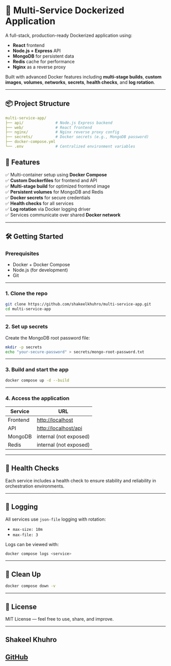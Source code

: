 # 🐳 Multi-Service Dockerized Application

A full-stack, production-ready Dockerized application using:

- **React** frontend
- **Node.js + Express** API
- **MongoDB** for persistent data
- **Redis** cache for performance
- **Nginx** as a reverse proxy

Built with advanced Docker features including **multi-stage builds**, **custom images**, **volumes**, **networks**, **secrets**, **health checks**, and **log rotation**.

---

## 📦 Project Structure

```yaml
multi-service-app/
├── api/              # Node.js Express backend
├── web/              # React frontend
├── nginx/            # Nginx reverse proxy config
├── secrets/          # Docker secrets (e.g., MongoDB password)
├── docker-compose.yml
└── .env              # Centralized environment variables

```

## 🚀 Features

✅ Multi-container setup using **Docker Compose**  
✅ **Custom Dockerfiles** for frontend and API  
✅ **Multi-stage build** for optimized frontend image  
✅ **Persistent volumes** for MongoDB and Redis  
✅ **Docker secrets** for secure credentials  
✅ **Health checks** for all services  
✅ **Log rotation** via Docker logging driver  
✅ Services communicate over shared **Docker network**

---

## 🛠️ Getting Started

### Prerequisites

- Docker + Docker Compose
- Node.js (for development)
- Git

---

### 1. Clone the repo

```bash
git clone https://github.com/shakeelkhuhro/multi-service-app.git
cd multi-service-app
```

---

### 2. Set up secrets

Create the MongoDB root password file:

```bash
mkdir -p secrets
echo "your-secure-password" > secrets/mongo-root-password.txt
```

---

### 3. Build and start the app

```bash
docker compose up -d --build
```

---

### 4. Access the application

| Service  | URL                                          |
| -------- | -------------------------------------------- |
| Frontend | [http://localhost](http://localhost)         |
| API      | [http://localhost/api](http://localhost/api) |
| MongoDB  | internal (not exposed)                       |
| Redis    | internal (not exposed)                       |

---

## 🧪 Health Checks

Each service includes a health check to ensure stability and reliability in orchestration environments.

---

## 🧰 Logging

All services use `json-file` logging with rotation:

- `max-size: 10m`
- `max-file: 3`

Logs can be viewed with:

```bash
docker compose logs <service>
```

---

## 🧼 Clean Up

```bash
docker compose down -v
```

---

## 📄 License

MIT License — feel free to use, share, and improve.

---

## Shakeel Khuhro

## [GitHub](https://github.com/shakeelkhuhro)
